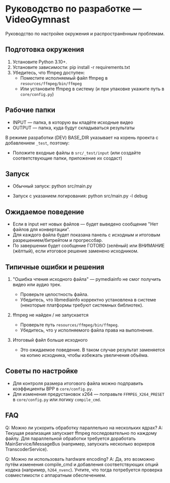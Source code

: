 # Руководство по разработке — VideoGymnast

Руководство по настройке окружения и распространённым проблемам.

Подготовка окружения
--------------------
1. Установите Python 3.10+.
2. Установите зависимости:
   pip install -r requirements.txt
3. Убедитесь, что ffmpeg доступен:
   - Поместите исполняемый файл ffmpeg в `resources/ffmpeg/bin/ffmpeg`
   - Или установите ffmpeg в систему (и при упаковке укажите путь в `core/config.py`)

Рабочие папки
------------
- INPUT — папка, в которую вы кладёте исходные видео
- OUTPUT — папка, куда будут складываться результаты

В режиме разработки (DEV) BASE_DIR указывает на корень проекта с добавлением `_test`, поэтому:
- Положите входные файлы в `src/_test/input` (или создайте соответствующие папки, приложение их создаст)

Запуск
-----
- Обычный запуск:
  python src/main.py

- Запуск с указанием логирования:
  python src/main.py -l debug

Ожидаемое поведение
-------------------
- Если в input нет новых файлов — будет выведено сообщение "Нет файлов для конвертации".
- Для каждого файла будет показана панель с исходным и итоговым разрешением/битрейтом и прогрессбар.
- По завершении будет сообщение ГОТОВО (зелёный) или ВНИМАНИЕ (жёлтый), если итоговое решение заменено исходником.

Типичные ошибки и решения
------------------------
1. "Ошибка чтения исходного файла" — pymediainfo не смог получить видео или аудио трек.
   - Проверьте целостность файла.
   - Убедитесь, что libmediainfo корректно установлена в системе (некоторые платформы требуют системных библиотек).

2. ffmpeg не найден / не запускается
   - Проверьте путь `resources/ffmpeg/bin/ffmpeg`.
   - Убедитесь, что у исполняемого файла права на выполнение.

3. Итоговый файл больше исходного
   - Это ожидаемое поведение. В таком случае результат заменяется на копию исходника, чтобы избежать увеличения объёма.

Советы по настройке
-------------------
- Для контроля размера итогового файла можно подправить коэффициенты BPP в `core/config.py`.
- Для изменения предустановок x264 — поправьте `FFMPEG_X264_PRESET` в `core/config.py` или логику `compile_cmd`.

FAQ
---
Q: Можно ли ускорить обработку параллельно на нескольких ядрах?
A: Текущая реализация запускает ffmpeg последовательно по каждому файлу. Для параллельной обработки требуется доработать MainService/MessageBus (например, запускать несколько воркеров TranscoderService).

Q: Можно ли использовать hardware encoding?
A: Да, это возможно путём изменения compile_cmd и добавления соответствующих опций кодека (например, `h264_nvenc`). Учтите, что тогда потребуется проверка совместимости с аппаратным обеспечением.
